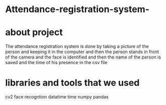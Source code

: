 # Attendance-registration-system-
# about project
The attendance registration system is done by taking a picture of the person and keeping it in the computer and then the person stands in front of the camera and the face is identified and then the name of the person is saved and the time of his presence in the csv file 
# libraries and tools that we used   
cv2
face recogntion
datatime 
time
numpy
pandas
